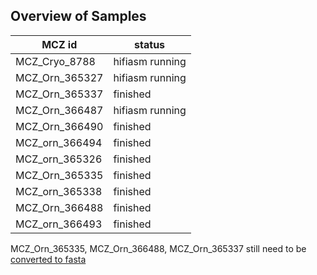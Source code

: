## Overview of Samples 

| MCZ id | status |
|---|---|
|MCZ_Cryo_8788|hifiasm running|
|MCZ_Orn_365327|hifiasm running|
|MCZ_Orn_365337|finished|
|MCZ_Orn_366487|hifiasm running|
|MCZ_Orn_366490|finished|
|MCZ_orn_366494|finished|
|MCZ_orn_365326|finished|
|MCZ_Orn_365335|finished|
|MCZ_orn_365338|finished|
|MCZ_Orn_366488|finished|
|MCZ_orn_366493|finished|

MCZ_Orn_365335, MCZ_Orn_366488, MCZ_Orn_365337 still need to be [converted to fasta](https://hifiasm.readthedocs.io/en/latest/faq.html#how-do-i-get-contigs-in-fasta)
